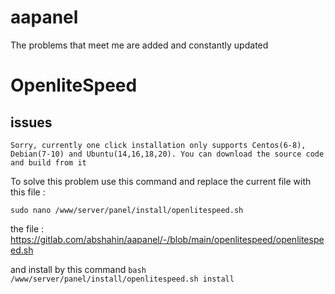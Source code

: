 # aapanel
The problems that meet me are added and constantly updated


# OpenliteSpeed
## issues

``
Sorry, currently one click installation only supports Centos(6-8), Debian(7-10) and Ubuntu(14,16,18,20).
You can download the source code and build from it
``

To solve this problem use this command and replace the current file with this file :

``
sudo nano /www/server/panel/install/openlitespeed.sh
``

the file : https://gitlab.com/abshahin/aapanel/-/blob/main/openlitespeed/openlitespeed.sh

and install by this command  `` bash /www/server/panel/install/openlitespeed.sh install ``

